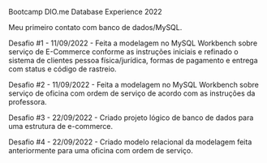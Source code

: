 Bootcamp DIO.me Database Experience 2022

Meu primeiro contato com banco de dados/MySQL.

Desafio #1 - 11/09/2022 - Feita a modelagem no MySQL Workbench sobre serviço de E-Commerce conforme as instruções iniciais e refinado o sistema de clientes pessoa física/jurídica, formas de pagamento e entrega com status e código de rastreio.

Desafio #2 - 11/09/2022 - Feita a modelagem no MySQL Workbench sobre serviço de oficina com ordem de serviço de acordo com as instruções da professora.

Desafio #3 - 22/09/2022 - Criado projeto lógico de banco de dados para uma estrutura de e-commerce.

Desafio #4 - 22/09/2022 - Criado modelo relacional da modelagem feita anteriormente para uma oficina com ordem de serviço.

